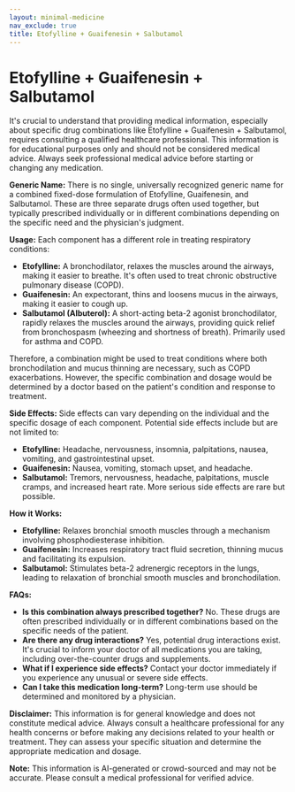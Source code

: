 ```yaml
---
layout: minimal-medicine
nav_exclude: true
title: Etofylline + Guaifenesin + Salbutamol
---
```


# Etofylline + Guaifenesin + Salbutamol

It's crucial to understand that providing medical information, especially about specific drug combinations like Etofylline + Guaifenesin + Salbutamol, requires consulting a qualified healthcare professional.  This information is for educational purposes only and should not be considered medical advice.  Always seek professional medical advice before starting or changing any medication.

**Generic Name:**  There is no single, universally recognized generic name for a combined fixed-dose formulation of Etofylline, Guaifenesin, and Salbutamol.  These are three separate drugs often used together, but typically prescribed individually or in different combinations depending on the specific need and the physician's judgment.

**Usage:**  Each component has a different role in treating respiratory conditions:

* **Etofylline:** A bronchodilator, relaxes the muscles around the airways, making it easier to breathe.  It's often used to treat chronic obstructive pulmonary disease (COPD).
* **Guaifenesin:** An expectorant, thins and loosens mucus in the airways, making it easier to cough up.
* **Salbutamol (Albuterol):** A short-acting beta-2 agonist bronchodilator, rapidly relaxes the muscles around the airways, providing quick relief from bronchospasm (wheezing and shortness of breath).  Primarily used for asthma and COPD.

Therefore, a combination might be used to treat conditions where both bronchodilation and mucus thinning are necessary, such as COPD exacerbations.  However, the specific combination and dosage would be determined by a doctor based on the patient's condition and response to treatment.


**Side Effects:**  Side effects can vary depending on the individual and the specific dosage of each component.  Potential side effects include but are not limited to:

* **Etofylline:** Headache, nervousness, insomnia, palpitations, nausea, vomiting, and gastrointestinal upset.
* **Guaifenesin:** Nausea, vomiting, stomach upset, and headache.
* **Salbutamol:** Tremors, nervousness, headache, palpitations, muscle cramps, and increased heart rate.  More serious side effects are rare but possible.


**How it Works:**

* **Etofylline:** Relaxes bronchial smooth muscles through a mechanism involving phosphodiesterase inhibition.
* **Guaifenesin:** Increases respiratory tract fluid secretion, thinning mucus and facilitating its expulsion.
* **Salbutamol:**  Stimulates beta-2 adrenergic receptors in the lungs, leading to relaxation of bronchial smooth muscles and bronchodilation.


**FAQs:**

* **Is this combination always prescribed together?** No.  These drugs are often prescribed individually or in different combinations based on the specific needs of the patient.
* **Are there any drug interactions?** Yes, potential drug interactions exist.  It's crucial to inform your doctor of all medications you are taking, including over-the-counter drugs and supplements.
* **What if I experience side effects?** Contact your doctor immediately if you experience any unusual or severe side effects.
* **Can I take this medication long-term?**  Long-term use should be determined and monitored by a physician.


**Disclaimer:** This information is for general knowledge and does not constitute medical advice. Always consult a healthcare professional for any health concerns or before making any decisions related to your health or treatment.  They can assess your specific situation and determine the appropriate medication and dosage.


**Note:** This information is AI-generated or crowd-sourced and may not be accurate. Please consult a medical professional for verified advice.
